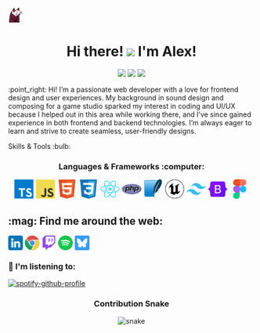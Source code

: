 <img src="images/png/waiting_dain.png" height="30"> <h1 align="center">Hi there! <img src="https://user-images.githubusercontent.com/44104676/173990923-48b66056-0bff-472a-b5bf-faab4146e950.gif" height="40"> I'm Alex!</h1>

<p align="center">
    <img src="https://img.shields.io/badge/Enjoy-Coffee-C2FFC7?style=flat" />
    <img src="https://img.shields.io/badge/Love-Design-CB9DF0?style=flat" />
    <img src="https://img.shields.io/badge/Focus-Web%20Development-C2FFC7?style=flat" />
</p>

<p align="left">
:point_right: Hi! I’m a passionate web developer with a love for frontend design and user experiences. My background in sound design and composing for a game studio sparked my interest in coding and UI/UX because I helped out in this area while working there, and I’ve since gained experience in both frontend and backend technologies. I’m always eager to learn and strive to create seamless, user-friendly designs.
</p>

<summary>Skills & Tools :bulb:</summary>
<h3 align="center">Languages & Frameworks :computer:</h3>
<p align="center">
    <img src="https://raw.githubusercontent.com/devicons/devicon/master/icons/typescript/typescript-original.svg" alt="python" width="40" height="40"/>
    <img src="https://raw.githubusercontent.com/devicons/devicon/master/icons/javascript/javascript-original.svg" alt="javascript" width="40" height="40"/>
    <img src="https://raw.githubusercontent.com/devicons/devicon/master/icons/html5/html5-original.svg" alt="html5" width="40" height="40"/>
    <img src="https://raw.githubusercontent.com/devicons/devicon/master/icons/css3/css3-original.svg" alt="css3" width="40" height="40"/>
    <img src="https://raw.githubusercontent.com/devicons/devicon/master/icons/react/react-original.svg" alt="react" width="40" height="40"/>
    <img src="https://raw.githubusercontent.com/devicons/devicon/master/icons/php/php-original.svg" alt="react" width="40" height="40"/>
    <img src="https://raw.githubusercontent.com/devicons/devicon/master/icons/sqlite/sqlite-original.svg" alt="react" width="40" height="40"/>
    <img src="https://raw.githubusercontent.com/devicons/devicon/master/icons/unrealengine/unrealengine-original.svg" alt="react" width="40" height="40"/>
    <img src="https://raw.githubusercontent.com/devicons/devicon/master/icons/tailwindcss/tailwindcss-original.svg" alt="react" width="40" height="40"/>
    <img src="https://raw.githubusercontent.com/devicons/devicon/master/icons/bootstrap/bootstrap-original.svg" alt="react" width="40" height="40"/>
    <img src="https://raw.githubusercontent.com/devicons/devicon/master/icons/figma/figma-original.svg" alt="react" width="40" height="40"/>
</p>

<h2>:mag: Find me around the web:</h2>

<p align="left">
<a href="https://www.linkedin.com/in/alexpanske/" target="blank"><img align="center" src="images/socials/linkedin.png" alt="" height="30" /></a>
<a href="http://panske.dev" target="blank"><img align="center" src="images/socials/chrome.png" alt="" height="30" /></a>
<a href="http://twitch.tv/dain_sounds" target="blank"><img align="center" src="images/socials/twitch.png" alt="" height="30" /></a>
<a href="https://open.spotify.com/artist/0WGxgRurCUtZPILs08KznX?si=KvqCXOBhQrWyYYijzs0alg" target="blank"><img align="center" src="images/socials/spotify.png" alt="" height="30" /></a>
<a href="https://bsky.app/profile/dainsounds.nohit.club" target="blank"><img align="center" src="images/socials/bsky.png" alt="" height="30" /></a>
</p>

### :musical_note: I'm listening to:

[![spotify-github-profile](https://spotify-github-profile.kittinanx.com/api/view?uid=djnextec&cover_image=true&theme=natemoo-re&show_offline=true&background_color=121212&interchange=false&bar_color=53b14f&bar_color_cover=true)](https://github.com/kittinan/spotify-github-profile)

<h3 align="center">Contribution Snake</h3>
<p align="center">
  <img src="https://raw.githubusercontent.com/daincoding/daincoding/output/github-contribution-grid-snake.svg" alt="snake"/>
</p>
</details>

<!--
**daincoding/daincoding** is a ✨ _special_ ✨ repository because its `README.md` (this file) appears on your GitHub profile.

Here are some ideas to get you started:

- 🔭 I’m currently working on ...
- 🌱 I’m currently learning ...
- 👯 I’m looking to collaborate on ...
- 🤔 I’m looking for help with ...
- 💬 Ask me about ...
- 📫 How to reach me: ...
- 😄 Pronouns: ...
- ⚡ Fun fact: ...
-->
